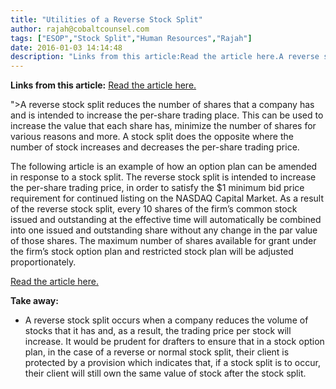```yaml
---
title: "Utilities of a Reverse Stock Split"
author: rajah@cobaltcounsel.com
tags: ["ESOP","Stock Split","Human Resources","Rajah"]
date: 2016-01-03 14:14:48
description: "Links from this article:Read the article here.A reverse stock split reduces the number of shares that a company has and is intended to increase the per-sha..."
---
```


**Links from this article:**
[Read the article here.](http://www.semiconductor-today.com/news_items/2014/AUG/ASCENT_260814.shtml?)

">A reverse stock split reduces the number of shares that a company has and is intended to increase the per-share trading place. This can be used to increase the value that each share has, minimize the number of shares for various reasons and more. A stock split does the opposite where the number of stock increases and decreases the per-share trading price.

The following article is an example of how an option plan can be amended in response to a stock split. The reverse stock split is intended to increase the per-share trading price, in order to satisfy the $1 minimum bid price requirement for continued listing on the NASDAQ Capital Market. As a result of the reverse stock split, every 10 shares of the firm’s common stock issued and outstanding at the effective time will automatically be combined into one issued and outstanding share without any change in the par value of those shares. The maximum number of shares available for grant under the firm’s stock option plan and restricted stock plan will be adjusted proportionately.

[Read the article here.](http://www.semiconductor-today.com/news_items/2014/AUG/ASCENT_260814.shtml?)

 

**Take away:**
- A reverse stock split occurs when a company reduces the volume of stocks that it has and, as a result, the trading price per stock will increase. It would be prudent for drafters to ensure that in a stock option plan, in the case of a reverse or normal stock split, their client is protected by a provision which indicates that, if a stock split is to occur, their client will still own the same value of stock after the stock split.

 